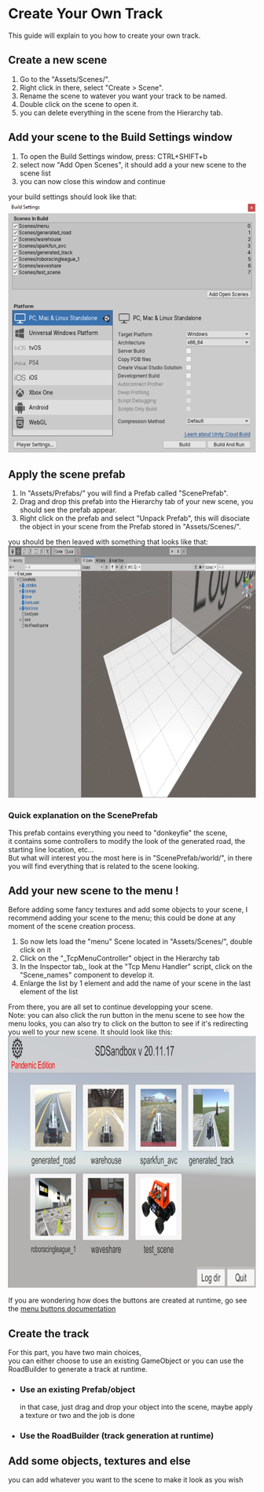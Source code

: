# Create Your Own Track
This guide will explain to you how to create your own track.

## Create a new scene
1) Go to the "Assets/Scenes/".
2) Right click in there, select "Create > Scene".
3) Rename the scene to watever you want your track to be named.
4) Double click on the scene to open it.
5) you can delete everything in the scene from the Hierarchy tab.

## Add your scene to the Build Settings window
1) To open the Build Settings window, press: CTRL+SHIFT+b
2) select now "Add Open Scenes", it should add a your new scene to the scene list
3) you can now close this window and continue

your build settings should look like that: <br>
<img src="../assets/create_a_track/build_settings.png" height="512">

## Apply the scene prefab
1) In "Assets/Prefabs/" you will find a Prefab called "ScenePrefab".
2) Drag and drop this prefab into the Hierarchy tab of your new scene, you should see the prefab appear.
3) Right click on the prefab and select "Unpack Prefab", this will disociate the object in your scene from the Prefab stored in "Assets/Scenes/".

you should be then leaved with something that looks like that: <br>
<img src="../assets/create_a_track/scene_prefab.png" height="512">


### Quick explanation on the ScenePrefab
This prefab contains everything you need to "donkeyfie" the scene, <br>
it contains some controllers to modify the look of the generated road, the starting line location, etc... <br>
But what will interest you the most here is in "ScenePrefab/world/", in there you will find everything that is related to the scene looking.

## Add your new scene to the menu !
Before adding some fancy textures and add some objects to your scene, I recommend adding your scene to the menu; this could be done at any moment of the scene creation process. <br>

1) So now lets load the "menu" Scene located in "Assets/Scenes/", double click on it
2) Click on the "_TcpMenuController" object in the Hierarchy tab
3) In the Inspector tab,, look at the "Tcp Menu Handler" script, click on the "Scene_names" component to develop it.
4) Enlarge the list by 1 element and add the name of your scene in the last element of the list

From there, you are all set to continue developping your scene. <br>
Note: you can also click the run button in the menu scene to see how the menu looks, you can also try to click on the button to see if it's redirecting you well to your new scene. It should look like this: <br>
<img src="../assets/create_a_track/menu.png" height="512">

If you are wondering how does the buttons are created at runtime, go see the [menu buttons documentation](../advanced/menu_buttons.md)

## Create the track
For this part, you have two main choices, <br>
you can either choose to use an existing GameObject or you can use the RoadBuilder to generate a track at runtime.
* ### Use an existing Prefab/object
    in that case, just drag and drop your object into the scene, maybe apply a texture or two and the job is done
* ### Use the RoadBuilder (track generation at runtime)

## Add some objects, textures and else
you can add whatever you want to the scene to make it look as you wish